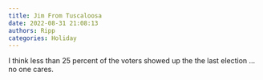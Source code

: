 ```yaml
---
title: Jim From Tuscaloosa
date: 2022-08-31 21:08:13
authors: Ripp
categories: Holiday
---
```


 I think less than 25 percent of the voters showed up the the last election ... no one cares.